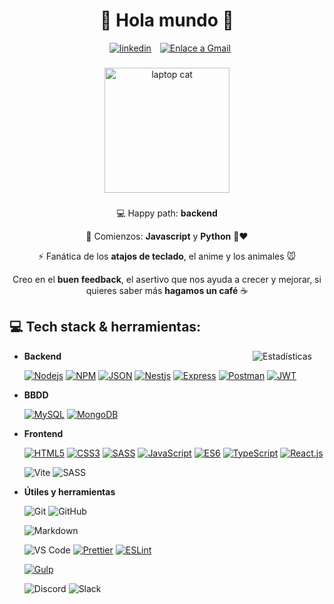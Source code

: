 
<h1 align="center">🖖 Hola mundo 🖖</h1>

<div align="center">
<a href="http://linkedin.es/in/irenegwodak"><img alt="linkedin" style="padding: 0 10px;" src="https://img.shields.io/badge/LINKEDIN-blue?style=for-the-badge&logo=linkedin&logoSize=auto"></a>
<a href="mailto:irenegwodak@gmail.com"><img alt="Enlace a Gmail" src="https://img.shields.io/badge/GMAIL-white?style=for-the-badge&logo=gmail&logoSize=auto"></a>
</div>

###

<div align="center">
<img img align="center" width="200" alt="laptop cat" src="https://media0.giphy.com/media/v1.Y2lkPTc5MGI3NjExcHk3ZWprc2V1amhsNmU4YXcwYWJ0eXVyMWxhNHQwbGV4ZDRmMGc3cSZlcD12MV9pbnRlcm5hbF9naWZfYnlfaWQmY3Q9Zw/aNqEFrYVnsS52/giphy.gif">
</div>

###
<div align="center">
<p>
💻 Happy path: <strong>backend</strong> 
</p>  
<p>
🌱 Comienzos: <strong>Javascript</strong> y <strong>Python</strong> 🐍❤️
</p>  
<p>
⚡ Fanática de los <strong>atajos de teclado</strong>, el anime y los animales 🐭
</p>  

Creo en el **buen feedback**, el asertivo que nos ayuda a crecer y mejorar, si quieres saber más **hagamos un café** ☕
</div>



###

## 💻 Tech stack & herramientas:

<img alt="Estadísticas" align="right" style="margin: 0 20px;"  src="https://github-readme-stats.vercel.app/api/top-langs/?username=irenegwodak&locale=es&layout=pie&theme=dark&include_all_commits=true&count_private=true&disable_animations=true&text_color=FFFFFF&bg_color=000000">


  
<!-- ![Backend](https://img.shields.io/badge/BACKEND:-50232e?style=for-the-badge) -->
- **Backend**
  
    [![Nodejs](https://img.shields.io/badge/node.js-f9b966?style=for-the-badge&logo=node.js&logoColor=000&logoSize=auto)](https://nodejs.org/en/)
[![NPM](https://img.shields.io/badge/npm-f9b966?style=for-the-badge&logo=npm&logoColor=000&logoSize=auto)](https://www.npmjs.com/)
[![JSON](https://img.shields.io/badge/json-f9b966?style=for-the-badge&logo=json&logoColor=000&logoSize=auto)](https://www.json.org/)
[![Nestjs](https://img.shields.io/badge/nest.js-f9b966?style=for-the-badge&logo=nestjs&logoColor=000&logoSize=auto)](https://nestjs.com/)
[![Express](https://img.shields.io/badge/express-f9b966?style=for-the-badge&logo=express&logoColor=000&goSize=auto)](https://expressjs.com/)
[![Postman](https://img.shields.io/badge/Postman-f9b966?style=for-the-badge&logo=postman&logoColor=000&logoSize=auto)](https://www.postman.com/)
[![JWT](https://img.shields.io/badge/JWT-f9b966?style=for-the-badge&logo=json-web-tokens&logoColor=000&logoSize=auto)](https://jwt.io/)

<!-- ![BBDD](https://img.shields.io/badge/Bases%20de%20datos:-cd5f2d?style=for-the-badge) -->
- **BBDD**

    [![MySQL](https://img.shields.io/badge/MySQL-bed57e?style=for-the-badge&logo=mysql&logoColor=000&logoSize=auto)](https://www.mysql.com/)
[![MongoDB](https://img.shields.io/badge/MongoDB-bed57e?style=for-the-badge&logo=mongodb&logoColor=000&logoSize=auto)](https://www.mongodb.com/)

<!-- ![Frontend](https://img.shields.io/badge/Frontend:-f9b966?style=for-the-badge) -->
- **Frontend**

    [![HTML5](https://img.shields.io/badge/html5-a1cca5?style=for-the-badge&logo=html5&logoColor=000&logoSize=auto)](https://www.w3schools.com/html/)
[![CSS3](https://img.shields.io/badge/css3-a1cca5?style=for-the-badge&logo=css3&logoColor=000&logoSize=auto)](https://www.w3schools.com/css/)
[![SASS](https://img.shields.io/badge/sass-a1cca5?style=for-the-badge&logo=sass&logoColor=000&logoSize=auto)](https://sass-lang.com/)
[![JavaScript](https://img.shields.io/badge/javascript-a1cca5?style=for-the-badge&logo=javascript&logoColor=000&logoSize=auto)](https://www.w3schools.com/js/DEFAULT.asp)
[![ES6](https://img.shields.io/badge/es6-a1cca5?style=for-the-badge&logo=javascript&logoColor=000&logoSize=auto)](https://www.w3schools.com/js/js_es6.asp)
[![TypeScript](https://img.shields.io/badge/typescript-a1cca5?style=for-the-badge&logo=typescript&logoColor=000&logoSize=auto)](https://www.typescriptlang.org/)
[![React.js](https://img.shields.io/badge/React-a1cca5?style=for-the-badge&logo=react&logoColor=000&ue&logoSize=auto)](https://reactjs.org/)

    ![Vite](https://img.shields.io/badge/Vite-a1cca5?style=for-the-badge&logo=vite&logoColor=000&logoSize=auto)
![SASS](https://img.shields.io/badge/SASS-a1cca5?style=for-the-badge&logo=sass&logoColor=000&goSize=auto)


<!-- ![Herramientas](https://img.shields.io/badge/Herramientas:-a1cca5?style=for-the-badge) -->
- **Útiles y herramientas**

    ![Git](https://img.shields.io/badge/Git-8bcdcd?style=for-the-badge&logo=git&logoColor=000&logoSize=auto)
![GitHub](https://img.shields.io/badge/GitHub-8bcdcd?style=for-the-badge&logo=github&logoColor=000&logoSize=auto)

    ![Markdown](https://img.shields.io/badge/Markdown-8bcdcd?style=for-the-badge&logo=markdown&logoColor=000&logoSize=auto)

    ![VS Code](https://img.shields.io/badge/Visual%20Studio%20Code-8bcdcd?logo=visualstudiocode&logoColor=000&style=for-the-badge&logoSize=auto)
[![Prettier](https://img.shields.io/badge/prettier-8bcdcd?style=for-the-badge&logo=prettier&logoColor=000&logoSize=auto)](https://prettier.io/)
[![ESLint](https://img.shields.io/badge/eslint-8bcdcd?style=for-the-badge&logo=eslint&logoColor=000&logoSize=auto)](https://eslint.org/)

  [![Gulp](https://img.shields.io/badge/gulp-8bcdcd?style=for-the-badge&logo=gulp&logoColor=000&logoSize=auto)](https://gulpjs.com/)

    ![Discord](https://img.shields.io/badge/discord-8bcdcd?style=for-the-badge&logo=discord&logoColor=000&logoSize=auto)
![Slack](https://img.shields.io/badge/Slack-8bcdcd?style=for-the-badge&logo=slack&logoColor=000&logoSize=auto)
